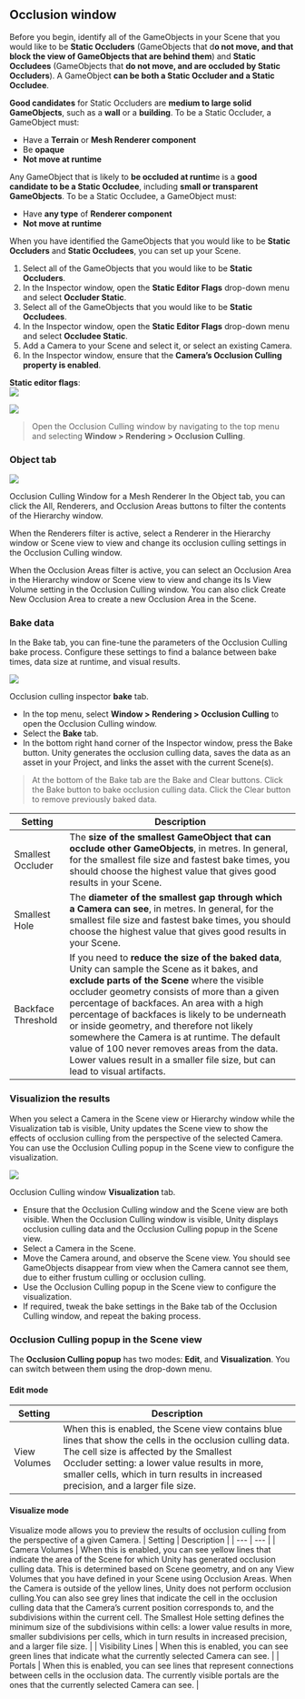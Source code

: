 ## Occlusion window


Before you begin, identify all of the GameObjects in your Scene that you would like to be **Static Occluders** (GameObjects that d**o not move, and that block the view of GameObjects that are behind them**) and **Static Occludees** (GameObjects that **do not move, and are occluded by Static Occluders**). A GameObject **can be both a Static Occluder and a Static Occludee**.

**Good candidates** for Static Occluders are **medium to large solid GameObjects**, such as a **wall** or a **building**. To be a Static Occluder, a GameObject must:

- Have a **Terrain** or **Mesh Renderer component**
- Be **opaque**
- **Not move at runtime**

Any GameObject that is likely to **be occluded at runtim**e is a **good candidate to be a Static Occludee**, including **small or transparent GameObjects**. To be a Static Occludee, a GameObject must:

- Have **any type** of **Renderer component**
- **Not move at runtime**

When you have identified the GameObjects that you would like to be **Static Occluders** and **Static Occludees**, you can set up your Scene.

1. Select all of the GameObjects that you would like to be **Static Occluders**.
2. In the Inspector window, open the **Static Editor Flags** drop-down menu and select **Occluder Static**.
3. Select all of the GameObjects that you would like to be **Static Occludees**.
4. In the Inspector window, open the **Static Editor Flags** drop-down menu and select **Occludee Static**.
5. Add a Camera to your Scene and select it, or select an existing Camera.
6. In the Inspector window, ensure that the **Camera’s Occlusion Culling property is enabled**.

**Static editor flags**: \
![](./static_editor+flag.png)

![](./occulsion_culling.png)

> Open the Occlusion Culling window by navigating to the top menu and selecting **Window > Rendering > Occlusion Culling**.

### Object tab
![](./OcclusionCullingInspectorObject.png)

Occlusion Culling Window for a Mesh Renderer
In the Object tab, you can click the All, Renderers, and Occlusion Areas buttons to filter the contents of the Hierarchy window.

When the Renderers filter is active, select a Renderer in the Hierarchy window or Scene view to view and change its occlusion culling settings in the Occlusion Culling window.

When the Occlusion Areas filter is active, you can select an Occlusion Area in the Hierarchy window or Scene view to view and change its Is View Volume setting in the Occlusion Culling window. You can also click Create New Occlusion Area to create a new Occlusion Area in the Scene.


### Bake data
In the Bake tab, you can fine-tune the parameters of the Occlusion Culling bake process. Configure these settings to find a balance between bake times, data size at runtime, and visual results.

![](./OcclusionCullingInspectorBake.png)

Occlusion culling inspector **bake** tab. 
- In the top menu, select **Window > Rendering > Occlusion Culling** to open the Occlusion Culling window.
- Select the **Bake** tab.
- In the bottom right hand corner of the Inspector window, press the Bake button. Unity generates the occlusion culling data, saves the data as an asset in your Project, and links the asset with the current Scene(s).

> At the bottom of the Bake tab are the Bake and Clear buttons. Click the Bake button to bake occlusion culling data. Click the Clear button to remove previously baked data.

| Setting | Description |
| --- | --- |
| Smallest Occluder | The **size of the smallest GameObject that can occlude other GameObjects**, in metres. In general, for the smallest file size and fastest bake times, you should choose the highest value that gives good results in your Scene. |
| Smallest Hole | The **diameter of the smallest gap through which a Camera can see**, in metres. In general, for the smallest file size and fastest bake times, you should choose the highest value that gives good results in your Scene. |
| Backface Threshold | If you need to **reduce the size of the baked data**, Unity can sample the Scene as it bakes, and **exclude parts of the Scene** where the visible occluder geometry consists of more than a given percentage of backfaces. An area with a high percentage of backfaces is likely to be underneath or inside geometry, and therefore not likely somewhere the Camera is at runtime. The default value of 100 never removes areas from the data. Lower values result in a smaller file size, but can lead to visual artifacts. |

### Visualizion the results
When you select a Camera in the Scene view or Hierarchy window while the Visualization tab is visible, Unity updates the Scene view to show the effects of occlusion culling from the perspective of the selected Camera. You can use the Occlusion Culling popup in the Scene view to configure the visualization.

![](./OcclusionCullingInspectorVisualization.png)

Occlusion Culling window **Visualization** tab.
- Ensure that the Occlusion Culling window and the Scene view are both visible. When the Occlusion Culling window is visible, Unity displays occlusion culling data and the Occlusion Culling popup in the Scene view.
- Select a Camera in the Scene.
- Move the Camera around, and observe the Scene view. You should see GameObjects disappear from view when the Camera cannot see them, due to either frustum culling or occlusion culling.
- Use the Occlusion Culling popup in the Scene view to configure the visualization.
- If required, tweak the bake settings in the Bake tab of the Occlusion Culling window, and repeat the baking process.

### Occlusion Culling popup in the Scene view
The **Occlusion Culling popup** has two modes: **Edit**, and **Visualization**. You can switch between them using the drop-down menu.

#### Edit mode
| Setting | Description |
| --- | --- |
| View Volumes | When this is enabled, the Scene view contains blue lines that show the cells in the occlusion culling data. The cell size is affected by the Smallest Occluder setting: a lower value results in more, smaller cells, which in turn results in increased precision, and a larger file size. |

#### Visualize mode
Visualize mode allows you to preview the results of occlusion culling from the perspective of a given Camera.
| Setting | Description |
| --- | --- |
| Camera Volumes | When this is enabled, you can see yellow lines that indicate the area of the Scene for which Unity has generated occlusion culling data. This is determined based on Scene geometry, and on any View Volumes that you have defined in your Scene using Occlusion Areas. When the Camera is outside of the yellow lines, Unity does not perform occlusion culling.You can also see grey lines that indicate the cell in the occlusion culling data that the Camera’s current position corresponds to, and the subdivisions within the current cell. The Smallest Hole setting defines the minimum size of the subdivisions within cells: a lower value results in more, smaller subdivisions per cells, which in turn results in increased precision, and a larger file size. |
| Visibility Lines | When this is enabled, you can see green lines that indicate what the currently selected Camera can see. |
| Portals | When this is enabled, you can see lines that represent connections between cells in the occlusion data. The currently visible portals are the ones that the currently selected Camera can see. |
